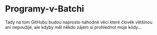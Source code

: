 # Programy-v-Batchi
Tady na tom GitHubu budou naprosto náhodné věci které člověk většinou ani nepoužije, ale kdyby měl někdo zájem si prohlednot moje kódy...
